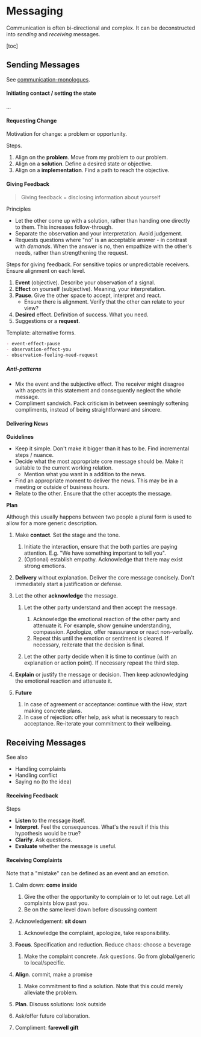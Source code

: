# Messaging

Communication is often bi-directional and complex. It can be deconstructed into *sending* and *receiving* messages.

[toc]

## Sending Messages

See [communication-monologues](../communication-monologues.md).

#### Initiating contact / setting the state

...

#### Requesting Change

Motivation for change: a problem or opportunity.

Steps.

1. Align on the **problem**. Move from my problem to our problem.
2. Align on a **solution**. Define a desired state or objective.
3. Align on a **implementation**. Find a path to reach the objective.

#### Giving Feedback

> Giving feedback = disclosing information about yourself

Principles

- Let the other come up with a solution, rather than handing one directly to them. This increases follow-through.
- Separate the observation and your interpretation. Avoid judgement.
- Requests questions where "no" is an acceptable answer - in contrast with *demands*. When the answer is no, then empathize with the other's needs, rather than strengthening the request.

Steps for giving feedback. For sensitive topics or unpredictable receivers. Ensure alignment on each level.

1. **Event** (objective). Describe your observation of a signal.
2. **Effect** on yourself (subjective). Meaning, your interpretation.
3. **Pause**. Give the other space to accept, interpret and react.
    - Ensure there is alignment. Verify that the other can relate to your view?
4. **Desired** effect. Definition of success. What you need.
5. Suggestions or a **request**.

Template: alternative forms.

```markdown
- event-effect-pause
- observation-effect-you
- observation-feeling-need-request
```

##### Anti-patterns

- Mix the event and the subjective effect. The receiver might disagree with aspects in this statement and consequently neglect the whole message.
- Compliment sandwich. Pack criticism in between seemingly softening compliments, instead of being straightforward and sincere.

#### Delivering News

**Guidelines**

- Keep it simple. Don't make it bigger than it has to be. Find incremental steps / nuance.
- Decide what the most appropriate core message should be. Make it suitable to the current working relation.
    - Mention what you want in a addition to the news.
- Find an appropriate moment to deliver the news. This may be in a meeting or outside of business hours.
- Relate to the other. Ensure that the other accepts the message.

**Plan**

Although this usually happens between two people a plural form is used to allow for a more generic description.

1. Make **contact**. Set the stage and the tone.
    1. Initiate the interaction, ensure that the both parties are paying attention. E.g. "We have something important to tell you".
    2. (Optional) establish empathy. Acknowledge that there may exist strong emotions.

2. **Delivery** without explanation. Deliver the core message concisely. Don't immediately start a justification or defense.

3. Let the other **acknowledge** the message.
    1. Let the other party understand and then accept the message.
        1. Acknowledge the emotional reaction of the other party and attenuate it. For example, show genuine understanding, compassion. Apologize, offer reassurance or react non-verbally.
        2. Repeat this until the emotion or sentiment is cleared. If necessary, reiterate that the decision is final.

    2. Let the other party decide when it is time to continue (with an explanation or action point). If necessary repeat the third step.

4. **Explain** or justify the message or decision. Then keep acknowledging the emotional reaction and attenuate it.

5. **Future**
    1. In case of agreement or acceptance: continue with the How, start making concrete plans.
    2. In case of rejection: offer help, ask what is necessary to reach acceptance. Re-iterate your commitment to their wellbeing.



## Receiving Messages

See also

- Handling complaints
- Handling conflict
- Saying no (to the idea)

#### Receiving Feedback

Steps

- **Listen** to the message itself.
- **Interpret**. Feel the consequences. What's the result if this this hypothesis would be true?
- **Clarify**. Ask questions.
- **Evaluate** whether the message is useful.

#### Receiving Complaints

Note that a "mistake" can be defined as an event and an emotion.

1. Calm down: **come inside**
    1. Give the other the opportunity to complain or to let out rage. Let all complaints blow past you.
    2. Be on the same level down before discussing content

2. Acknowledgement: **sit down**
    1. Acknowledge the complaint, apologize, take responsibility.

3. **Focus**. Specification and reduction. Reduce chaos: choose a beverage
    1. Make the complaint concrete. Ask questions. Go from global/generic to local/specific.

4. **Align**. commit, make a promise
    1. Make commitment to find a solution. Note that this could merely alleviate the problem.

5. **Plan**. Discuss solutions: look outside
6. Ask/offer future collaboration.
7. Compliment: **farewell gift**